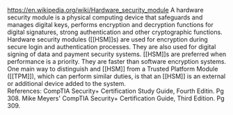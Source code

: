 https://en.wikipedia.org/wiki/Hardware_security_module
A hardware security module is a physical computing device that safeguards and manages digital keys, performs encryption and decryption functions for digital signatures, strong authentication and other cryptographic functions.
\
Hardware security modules ([[HSM]]s) are used for encryption during secure login and authentication processes. They are also used for digital signing of data and payment security systems. [[HSM]]s are preferred when performance is a priority. They are faster than software encryption systems. One main way to distinguish and [[HSM]] from a Trusted Platform Module ([[TPM]]), which can perform similar duties, is that an [[HSM]] is an external or additional device added to the system.
\
References:
CompTIA Security+ Certification Study Guide, Fourth Editin. Pg 308. 
Mike Meyers' CompTIA Security+ Certification Guide, Third Edition. Pg 309.
